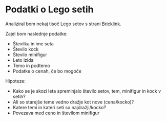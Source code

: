 # Podatki o Lego setih

Analiziral bom nekaj tisoč Lego setov s strani [Bricklink](https://www.bricklink.com/catalogList.asp).

Zajel bom naslednje podatke:
- Številka in ime seta
- Število kock
- Število minifigur
- Leto izida
- Temo in podtemo
- Podatke o cenah, če bo mogoče

Hipoteze:
- Kako se je skozi leta spreminjalo število setov, tem, minifigur in kock v setih?
- Ali so starejše teme vedno dražje kot nove (cena/kocko)?
- Katere temi in kateri seti so najdražji/kocko?
- Povezava med ceno in številom minifigur

